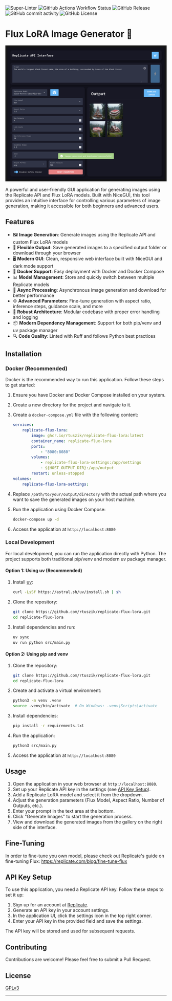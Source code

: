 ![Super-Linter](https://github.com/rtuszik/replicate-flux-lora/actions/workflows/super-linter.yml/badge.svg)
![GitHub Actions Workflow Status](https://img.shields.io/github/actions/workflow/status/rtuszik/replicate-flux-lora/docker-build-push.yml)
![GitHub Release](https://img.shields.io/github/v/release/rtuszik/replicate-flux-lora)
![GitHub commit activity](https://img.shields.io/github/commit-activity/w/rtuszik/replicate-flux-lora)
![GitHub License](https://img.shields.io/github/license/rtuszik/replicate-flux-lora)

# Flux LoRA Image Generator 🚀

![Application Screenshot](assets/main-page.png)

A powerful and user-friendly GUI application for generating images using the Replicate API and Flux LoRA models. Built with NiceGUI, this tool provides an intuitive interface for controlling various parameters of image generation, making it accessible for both beginners and advanced users.

## Features

- 🖼️ **Image Generation**: Generate images using the Replicate API and custom Flux LoRA models
- 💾 **Flexible Output**: Save generated images to a specified output folder or download through your browser
- 🖥️ **Modern GUI**: Clean, responsive web interface built with NiceGUI and dark mode support
- 🐳 **Docker Support**: Easy deployment with Docker and Docker Compose
- 📊 **Model Management**: Store and quickly switch between multiple Replicate models
- 🔄 **Async Processing**: Asynchronous image generation and download for better performance
- ⚙️ **Advanced Parameters**: Fine-tune generation with aspect ratio, inference steps, guidance scale, and more
- 🔧 **Robust Architecture**: Modular codebase with proper error handling and logging
- 📦 **Modern Dependency Management**: Support for both pip/venv and uv package manager
- 🔍 **Code Quality**: Linted with Ruff and follows Python best practices

## Installation

### Docker (Recommended)

Docker is the recommended way to run this application. Follow these steps to get started:

1. Ensure you have Docker and Docker Compose installed on your system.

2. Create a new directory for the project and navigate to it.

3. Create a `docker-compose.yml` file with the following content:

    ```yaml
    services:
        replicate-flux-lora:
            image: ghcr.io/rtuszik/replicate-flux-lora:latest
            container_name: replicate-flux-lora
            ports:
                - "8080:8080"
            volumes:
                - replicate-flux-lora-settings:/app/settings
                - ${HOST_OUTPUT_DIR}:/app/output
            restart: unless-stopped
    volumes:
        replicate-flux-lora-settings:
    ```

4. Replace `/path/to/your/output/directory` with the actual path where you want to save the generated images on your host machine.

5. Run the application using Docker Compose:

    ```bash
    docker-compose up -d
    ```

6. Access the application at `http://localhost:8080`

### Local Development

For local development, you can run the application directly with Python. The project supports both traditional pip/venv and modern uv package manager.

#### Option 1: Using uv (Recommended)

1. Install [uv](https://docs.astral.sh/uv/):

    ```bash
    curl -LsSf https://astral.sh/uv/install.sh | sh
    ```

2. Clone the repository:

    ```bash
    git clone https://github.com/rtuszik/replicate-flux-lora.git
    cd replicate-flux-lora
    ```

3. Install dependencies and run:
    ```bash
    uv sync
    uv run python src/main.py
    ```

#### Option 2: Using pip and venv

1. Clone the repository:

    ```bash
    git clone https://github.com/rtuszik/replicate-flux-lora.git
    cd replicate-flux-lora
    ```

2. Create and activate a virtual environment:

    ```bash
    python3 -m venv .venv
    source .venv/bin/activate  # On Windows: .venv\Scripts\activate
    ```

3. Install dependencies:

    ```bash
    pip install -r requirements.txt
    ```

4. Run the application:

    ```bash
    python3 src/main.py
    ```

5. Access the application at `http://localhost:8080`

## Usage

1. Open the application in your web browser at `http://localhost:8080`.
2. Set up your Replicate API key in the settings (see [API Key Setup](#api-key-setup)).
3. Add a Replicate LoRA model and select it from the dropdown.
4. Adjust the generation parameters (Flux Model, Aspect Ratio, Number of Outputs, etc.).
5. Enter your prompt in the text area at the bottom.
6. Click "Generate Images" to start the generation process.
7. View and download the generated images from the gallery on the right side of the interface.

## Fine-Tuning

In order to fine-tune you own model, please check out Replicate's guide on fine-tuning Flux:
<https://replicate.com/blog/fine-tune-flux>

## API Key Setup

To use this application, you need a Replicate API key. Follow these steps to set it up:

1. Sign up for an account at [Replicate](https://replicate.com/).
2. Generate an API key in your account settings.
3. In the application UI, click the settings icon in the top right corner.
4. Enter your API key in the provided field and save the settings.

The API key will be stored and used for subsequent requests.

## Contributing

Contributions are welcome! Please feel free to submit a Pull Request.

## License

[GPLv3](LICENSE)

---
